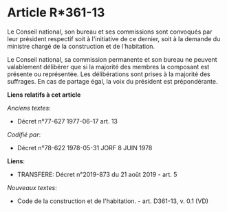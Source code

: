 # Article R*361-13

Le Conseil national, son bureau et ses commissions sont convoqués par leur président respectif soit à l'initiative de ce
dernier, soit à la demande du ministre chargé de la construction et de l'habitation.

Le Conseil national, sa commission permanente et son bureau ne peuvent valablement délibérer que si la majorité des membres
la composant est présente ou représentée. Les délibérations sont prises à la majorité des suffrages. En cas de partage égal,
la voix du président est prépondérante.

**Liens relatifs à cet article**

_Anciens textes_:

  - Décret n°77-627 1977-06-17 art. 13

_Codifié par_:

  - Décret n°78-622 1978-05-31 JORF 8 JUIN 1978

**Liens**:

  - TRANSFERE: Décret n°2019-873 du 21 août 2019 - art. 5

_Nouveaux textes_:

  - Code de la construction et de l'habitation. - art. D361-13, v. 0.1 (VD)

